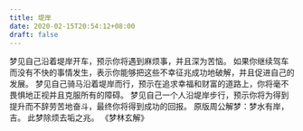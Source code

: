 ```yaml
---
title: 堤岸
date: 2020-02-15T20:54:12+08:00
draft: false
---
```


梦见自己沿着堤岸开车，预示你将遇到麻烦事，并且深为苦恼。
如果你继续驾车而没有不快的事情发生，表示你能够把这些不幸征兆成功地破解，并且促进自己的发展。
梦见自己骑马沿着堤岸而行，预示在追求幸福和财富的道路上，你将毫不畏惧地正视并且克服所有的障碍。
梦见自己一个人沿堤岸步行，预示你将为得到提升而不辞劳苦地奋斗，最终你将得到成功的回报。
原版周公解梦：梦水有岸，吉。
此梦除烦去垢之兆。
《梦林玄解》
